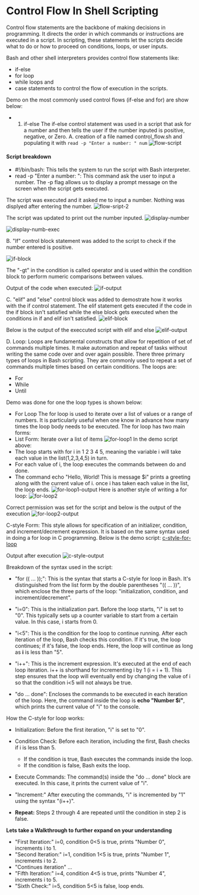# Control Flow In Shell Scripting

Control flow statements are the backbone of making decisions in programming. It directs the order in which commands or instructions are executed in a script. In scripting, these statements let the scripts decide what to do or how to proceed on conditions, loops, or user inputs.

Bash and other shell interpreters provides control flow statements like:

- if-else
- for loop
- while loops and
- case statements to control the flow of execution in the scripts.

Demo on the most commonly used control flows (if-else and for) are show below:

- 1. if-else
The if-else control statement was used in a script that ask for a number and then tells the user if the number inputed is positive, negative, or Zero.
A. creation of a file named control_flow.sh and populating it with `read -p "Enter a number: " num`
![flow-script](screenshots/1-reading-input.png)

#### Script breakdown

- #!/bin/bash: This tells the system to run the script with Bash interpreter.
- read -p "Enter a number: ": This command ask the user to input a number. The -p flag allows us to display a prompt message on the screen when the script gets executed.

The script was executed and it asked me to input a number. Nothing was displyed after entering the number.
![flow-sript-2](screenshots/2-read-output.png)

The script was updated to print out the number inputed.
![display-number](screenshots/3-read-with-echo.png)

![display-numb-exec](screenshots/4-output-read-echo.png)

B. "If" control block statement was added to the script to check if the number entered is positive.

![if-block](screenshots/5-control-if-1.png)

The "-gt" in the condition is called operator and is used within the condition block to perform numeric comparisons between values.

Output of the code when executed:
![if-output](screenshots/6-if-statement-output.png)

C. "elif" and "else" control block was added to demostrate how it works with the if control statement. The elif statement gets executed if the code in the if block isn't satisfied while the else block gets executed when the conditions in if and elif isn't satisfied.
![elif-block](screenshots/elif-and-else.png)

Below is the output of the execcuted script with elif and else
![elif-output](screenshots/elif-output.png)

D. Loop: Loops are fundamental constructs that allow for repetition of set of commands multiple times. It make automation and repeat of tasks without writing the same code over and over again possible.
There three primary types of loops in Bash scripting. They are commonly used to repeat a set of commands multiple times based on certain conditions. The loops are:

- For
- While
- Until

Demo was done for one the loop types is shown below:

- For Loop
The for loop is used to iterate over a list of values or a range of numbers. It is particularly useful when one know in advance how many times the loop body needs to be executed.
The for loop has two main forms:
- List Form: Iterate over a list of items
![for-loop1](screenshots/8-forloop1-script.png)
In the demo script above:
- The loop starts with for i in 1 2 3 4 5, meaning the variable i will take each value in the list(1,2,3,4,5) in turn.
- For each value of i, the loop executes the commands between do and done.
- The command echo "Hello, World! This is message $i" prints a greeting along with the current value of i. once i has taken each value in the list, the loop ends.
![for-loop1-output](screenshots/7-forloop-1.png)
Here is another style of writing a for loop:
![for-loop2](screenshots/9-forloop2-script.png)

Correct permission was set for the script and below is the output of the execution
![for-loop2-output](screenshots/10-forloop2-exec.png)

C-style Form: This style allows for specification of an initializer, condition, and increment/decrement expression. It is based on the same syntax used in doing a for loop in C programming. Below is the demo script:
[c-style-for-loop](screenshots/11-c-style-loop.png)

Output after execution
![c-style-output](screenshots/12-cstyle-exec.png)

Breakdown of the syntax used in the script:

- "for (( ... ));": This is the syntax that starts a C-style for loop in Bash. It's distinguished from the list form by the double parentheses "(( ... ))", which enclose the three parts of the loop: "initialization, condition, and increment/decrement".

- "i=0": This is the initialization part. Before the loop starts, "i" is set to "0". This typically sets up a counter variable to start from a certain value. In this case, i starts from 0.

- "i<5": This is the condition for the loop to continue running. After each iteration of the loop, Bash checks this condition. If it's true, the loop continues; if it's false, the loop ends. Here, the loop will continue as long as **i** is less than "5".

- "i++": This is the increment expression. It's executed at the end of each loop iteration. i++ is shorthand for incrementing i by 1 (i = i + 1). This step ensures that the loop will eventually end by changing the value of i so that the condition i<5 will not always be true.

- "do ... done": Encloses the commands to be executed in each iteration of the loop. Here, the command inside the loop is **echo "Number $i"**, which prints the current value of "i" to the console.

How the C-style for loop works:

- Initialization: Before the first iteration, "i" is set to "0".
- Condition Check: Before each iteration, including the first, Bash checks if i is less than 5.
  - If the condition is true, Bash executes the commands inside the loop.
  - If the condition is false, Bash exits the loop.

- Execute Commands: The command(s) inside the "do ... done" block are executed. In this case, it prints the current value of "i".
- "Increment:" After executing the commands, "i" is incremented by "1" using the syntax "(i++)".
- **Repeat:** Steps 2 through 4 are repeated until the condition in step 2 is false.

**Lets take a Walkthrough to further expand on your understanding**

- "First Iteration:" i=0, condition 0<5 is true, prints "Number 0", increments i to 1.
- "Second Iteration:" i=1, condition 1<5 is true, prints "Number 1", increments i to 2.
- "Continues iteration" ...
- "Fifth Iteration:" i=4, condition 4<5 is true, prints "Number 4", increments i to 5.
- "Sixth Check:" i=5, condition 5<5 is false, loop ends.
